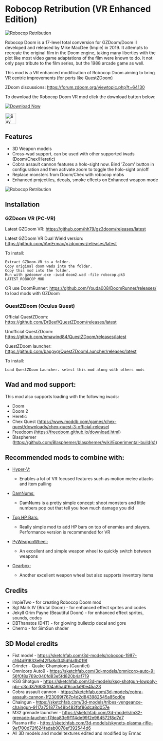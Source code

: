 # Robocop Retribution (VR Enhanced Edition)

![Robocop Retribution](https://i.imgur.com/h4Q0CUV.png)

Robocop Doom is a 17-level total conversion for GZDoom/Doom II developed and released by Mike MacDee (Impie) in 2019. It attempts to recreate the original film in the Doom engine, taking many liberties with the plot like most video game adaptations of the film were known to do. It not only pays tribute to the film series, but the 1988 arcade game as well.

This mod is a VR enhanced modification of Robocop Doom aiming to bring VR centric improvements (for ports like QuestZDoom)

ZDoom discussions: https://forum.zdoom.org/viewtopic.php?t=64130

To download the Robocop Doom VR mod click the download button below:

[![Download Now](https://raster.shields.io/github/downloads/iAmErmac/Robocop-Doom-VR-Weapons/total)](https://github.com/iAmErmac/Robocop-Doom-VR-Weapons/releases/latest)

[<img src="https://cdn.ko-fi.com/cdn/kofi2.png?v=2" height="36" alt="Buy me a Cofee!">](https://ko-fi.com/ermac)

## Features
* 3D Weapon models
* Cross-wad support, can be used with other supported iwads (Doom/Chex/Heretic)
* Cobra assault cannon features a holo-sight now. Bind 'Zoom' button in configuration and then activate zoom to toggle the holo-sight on/off
* Replace monsters from Doom/Chex with robocop mobs
* Enhanced projectiles, decals, smoke effects on Enhanced weapon mode

![Robocop Retribution](https://i.imgur.com/jGA2ETg.jpg)

## Installation

### GZDoom VR (PC-VR)

Latest GZDoom VR: https://github.com/hh79/gz3doom/releases/latest

Latest GZDoom VR Dual Wield version: https://github.com/iAmErmac/gzdoomvr/releases/latest

To install:

    Extract GZDoom-VR to a folder.
    Copy original doom wads into the folder.
    Copy this mod into the folder.
    Run with gzdoomvr.exe -iwad doom2.wad -file robocop.pk3 LATEST_ROBOCOP_MOD
  
OR use DoomRunner: https://github.com/Youda008/DoomRunner/releases/ to load mods with GZDoom

### QuestZDoom (Oculus Quest)

Official QuestZDoom: https://github.com/DrBeef/QuestZDoom/releases/latest

Unofficial QuestZDoom: https://github.com/emawind84/QuestZDoom/releases/latest

QuestZDoom launcher: https://github.com/baggyg/QuestZDoomLauncher/releases/latest

To install:

    Load QuestZDoom Launcher. select this mod along with others mods

## Wad and mod support:

This mod also supports loading with the following iwads:
* Doom
* Doom 2
* Heretic
* Chex Quest (https://www.moddb.com/games/chex-quest/downloads/chex-quest-3-official-release)
* Freedoom (https://freedoom.github.io/download.html)
* Blasphemer (https://github.com/Blasphemer/blasphemer/wiki/Experimental-build(s))

## Recommended mods to combine with:

* [Hyper-V:](https://github.com/iAmErmac/Hyper-V)
  - Enables a lot of VR focused features such as motion melee attacks and item pulling
  
* [DamNums:](https://forum.zdoom.org/viewtopic.php?t=55048)
  - DamNums is a pretty simple concept: shoot monsters and little numbers pop out that tell you how much damage you did
  
* [Top HP Bars:](https://forum.zdoom.org/viewtopic.php?t=55048)
  - Really simple mod to add HP bars on top of enemies and players. Performance version is recommended for VR
  
* [PyWeaponWheel:](https://github.com/iAmErmac/PyWeaponWheel-VR)
  - An excellent and simple weapon wheel to quickly switch between weapons
  
* [Gearbox:](https://github.com/iAmErmac/gearbox)
  - Another excellent weapon wheel but also supports inventory items


## Credits

* ImpieTwo - for creating Robocop Doom mod
* Sgt Mark IV (Brutal Doom) - for enhanced effect sprites and codes
* Jekyll Grim Payne (Beautiful Doom) - for enhanced effect sprites, sounds, codes
* DBThanatos (D4T) - for glowing bulletcip decal and gore
* Cherno - for SimSun shader

## 3D Model credits

* Fist model - https://sketchfab.com/3d-models/robocop-1987-c164d91833e942ffa8d345dfda1b019f
* Grinder - Quake Champions (Gauntlet)
* Omnicorp Auto9 - https://sketchfab.com/3d-models/omnicorp-auto-9-56f0f8a769c040fd83e5fd820b4af719
* KSG Shotgun - https://sketchfab.com/3d-models/ksg-shotgun-lowpoly-pbr-c3cd376635f04a65a4f6cada90e45a23
* Cobra assault cannon - https://sketchfab.com/3d-models/cobra-assault-cannon-1f23069f767c4d2d843982545a85cd0e
* Chaingun - https://sketchfab.com/3d-models/tribes-vengeance-chaingun-9117a751877a48b482fbf86dca8d057e
* M32 grenade launcher - https://sketchfab.com/3d-models/m32-grenade-laucher-f7dea83e9f114de99f2e964572f8d7d7
* Plasma rifle - https://sketchfab.com/3d-models/skynets-plasma-rifle-9ef700d72f624fadab0078ef392544d6
* All 3D models and model textures edited and modified by Ermac
